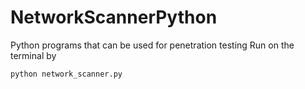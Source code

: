 # NetworkScannerPython
Python programs that can be used for penetration testing
Run on the terminal by 
~~~bash
python network_scanner.py
~~~
